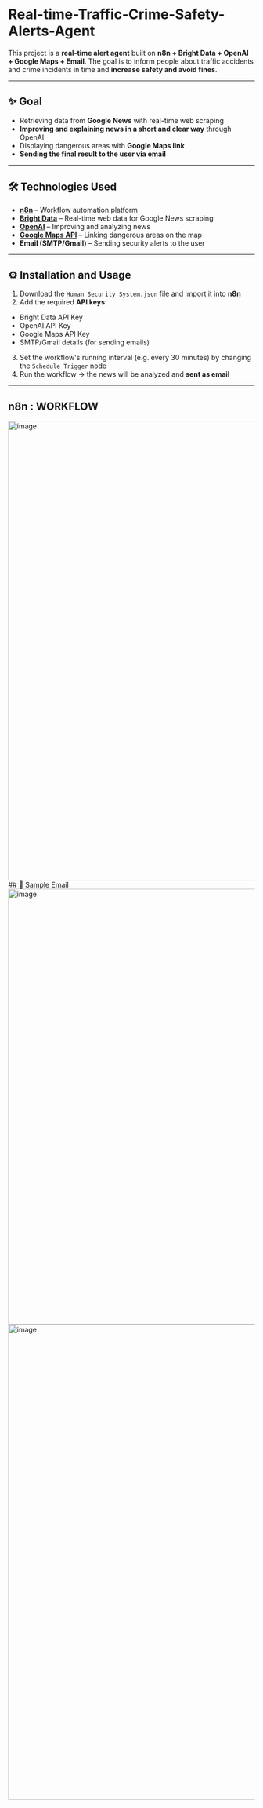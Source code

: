 # Real-time-Traffic-Crime-Safety-Alerts-Agent

This project is a **real-time alert agent** built on **n8n + Bright Data + OpenAI + Google Maps + Email**.
The goal is to inform people about traffic accidents and crime incidents in time and **increase safety and avoid fines**.

---

## ✨ Goal
- Retrieving data from **Google News** with real-time web scraping
- **Improving and explaining news in a short and clear way** through OpenAI
- Displaying dangerous areas with **Google Maps link**
- **Sending the final result to the user via email**

---

## 🛠 Technologies Used
- **[n8n](https://n8n.io/)** – Workflow automation platform
- **[Bright Data](https://brightdata.com/)** – Real-time web data for Google News scraping
- **[OpenAI](https://platform.openai.com/)** – Improving and analyzing news
- **[Google Maps API](https://developers.google.com/maps/documentation/geocoding/overview)** – Linking dangerous areas on the map
- **Email (SMTP/Gmail)** – Sending security alerts to the user

---

## ⚙️ Installation and Usage
1. Download the `Human Security System.json` file and import it into **n8n**
2. Add the required **API keys**:
- Bright Data API Key
- OpenAI API Key
- Google Maps API Key
- SMTP/Gmail details (for sending emails)
3. Set the workflow's running interval (e.g. every 30 minutes) by changing the `Schedule Trigger` node
4. Run the workflow → the news will be analyzed and **sent as email**

---

## n8n : WORKFLOW
<img width="1901" height="937" alt="image" src="https://github.com/user-attachments/assets/7db5d2ac-7cdc-4fcb-8926-9a577f8233b7" />
## 📧 Sample Email
<img width="1895" height="888" alt="image" src="https://github.com/user-attachments/assets/9fb668c5-0b69-4f3a-b119-42fdbef74f38" />
<img width="1889" height="970" alt="image" src="https://github.com/user-attachments/assets/1b606c4a-49e7-48b3-8613-526b66629558" />


